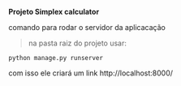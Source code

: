 **Projeto Simplex calculator**

comando para rodar o servidor da aplicacação
>na pasta raiz do projeto usar:
```
python manage.py runserver
```
com isso ele criará um link http://localhost:8000/
